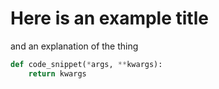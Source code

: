 # Here is an example title

and an explanation of the thing

```py
def code_snippet(*args, **kwargs):
    return kwargs
```